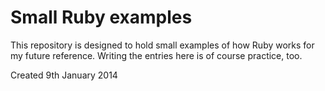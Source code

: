 Small Ruby examples
===================

This repository is designed to hold small examples of how Ruby works for my future reference.  Writing the entries here is of course practice, too.

Created 9th January 2014